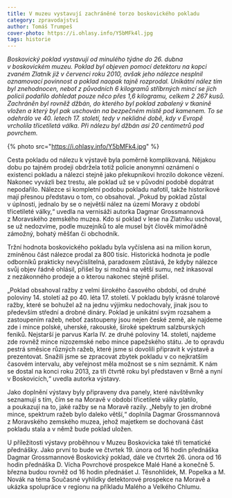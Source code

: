 ```yaml
---
title: V muzeu vystavují zachráněné torzo boskovického pokladu
category: zpravodajství
author: Tomáš Trumpeš
cover-photo: https://i.ohlasy.info/Y5bMFk4l.jpg
tags: historie
---
```


*Boskovický poklad vystavují od minulého týdne do 26. dubna v boskovickém muzeu. Poklad byl objeven pomocí detektoru na kopci zvaném Zlatník již v červenci roku 2010, avšak jeho nálezce nesplnil oznamovací povinnost a poklad naopak tajně rozprodal. Unikátní nález tím byl znehodnocen, neboť z původních 6 kilogramů stříbrných mincí se jich policii podařilo dohledat pouze něco přes 1,6 kilogramu, celkem 2 267 kusů. Zachráněn byl rovněž džbán, do kterého byl poklad zabalený v tkanině vložen a který byl pak uschován na bezpečném místě pod kamenem. To se odehrálo ve 40. letech 17. století, tedy v neklidné době, kdy v Evropě vrcholila třicetiletá válka. Při nálezu byl džbán asi 20 centimetrů pod povrchem.*

{% photo src="https://i.ohlasy.info/Y5bMFk4.jpg" %}

Cesta pokladu od nálezu k výstavě byla poměrně komplikovaná. Nějakou dobu po tajném prodeji obdržela totiž policie anonymní oznámení o existenci pokladu a nálezci stejně jako překupníkovi hrozilo dokonce vězení. Nakonec vyvázli bez trestu, ale poklad už se v původní podobě dopátrat nepodařilo. Nálezce si kompletní podobu pokladu nafotil, takže historikové mají přesnou představu o tom, co obsahoval. „Pokud by poklad zůstal v úplnosti, jednalo by se o největší nález na území Moravy z období třicetileté války,“ uvedla na vernisáži autorka Dagmar Grossmannová z Moravského zemského muzea. Kdo si poklad v lese na Zlatníku uschoval, se už nedozvíme, podle muzejníků to ale musel být člověk mimořádně zámožný, bohatý měšťan či obchodník. 

Tržní hodnota boskovického pokladu byla vyčíslena asi na milion korun, zmíněnou část nálezce prodal za 800 tisíc. Historická hodnota je podle odborníků prakticky nevyčíslitelná, paradoxem zůstává, že kdyby nálezce svůj objev řádně ohlásil, přišel by si možná na větší sumu, než inkasoval z nezákonného prodeje a o kterou nakonec stejně přišel.

„Poklad obsahoval ražby z velmi širokého časového období, od druhé poloviny 14. století až po 40. léta 17. století. V pokladu byly krásné tolarové ražby, které se bohužel až na jednu výjimku nedochovaly, jinak jsou to především střední a drobné dináry. Poklad je unikátní svým rozsahem a zastoupením ražeb, neboť zastoupeny jsou nejen české země, ale najdeme zde i mince polské, uherské, rakouské, široké spektrum salzburských feniků. Nejstarší je parvus Karla IV. ze druhé poloviny 14. století, najdeme zde rovněž mince nizozemské nebo mince papežského státu. Je to opravdu pestrá směsice různých ražeb, které jsme si dovolili připravit k výstavě a prezentovat. Snažili jsme se zpracovat zbytek pokladu v co nejkratším časovém intervalu, aby veřejnost měla možnost se s ním seznámit. K nám se dostal na konci roku 2013, za tři čtvrtě roku byl představen v Brně a nyní v Boskovicích,“ uvedla autorka výstavy.

Jako doplnění výstavy byly připraveny dva panely, které návštěvníky seznamují s tím, čím se na Moravě v období třicetileté války platilo, a poukazují na to, jaké ražby se na Moravě razily. „Nebyly to jen drobné mince, spektrum ražeb bylo daleko větší,“ doplnila Dagmar Grossmannová z Moravského zemského muzea, jehož majetkem se dochovaná část pokladu stala a v němž bude poklad uložen. 

U příležitosti výstavy proběhnou v Muzeu Boskovicka také tři tematické přednášky. Jako první to bude ve čtvrtek 19. února od 16 hodin přednáška Dagmar Grossmannové Boskovický poklad, dále ve čtvrtek 26. února od 16 hodin přednáška D. Vícha Povrchové prospekce Malé Hané a konečně 5. března budou rovněž od 16 hodin přednášet J. Těsnohlídek, M. Popelka a M. Novák na téma Současné vyhlídky detektorové prospekce na Moravě a ukázka spolupráce v regionu na příkladu Malého a Velkého Chlumu.
